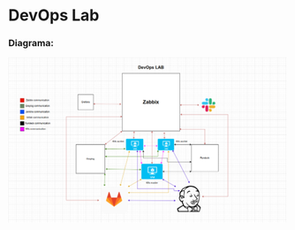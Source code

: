 # DevOps Lab

### Diagrama:
![alt text](https://github.com/wesleysilva3310/lab/blob/main/DevOps_Lab_Diagram.png?raw=true)
